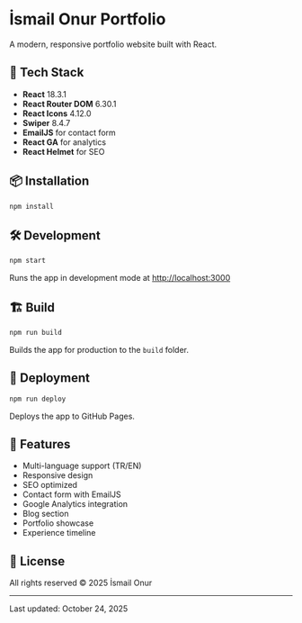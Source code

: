 # İsmail Onur Portfolio

A modern, responsive portfolio website built with React.

## 🚀 Tech Stack

- **React** 18.3.1
- **React Router DOM** 6.30.1
- **React Icons** 4.12.0
- **Swiper** 8.4.7
- **EmailJS** for contact form
- **React GA** for analytics
- **React Helmet** for SEO

## 📦 Installation

```bash
npm install
```

## 🛠️ Development

```bash
npm start
```

Runs the app in development mode at [http://localhost:3000](http://localhost:3000)

## 🏗️ Build

```bash
npm run build
```

Builds the app for production to the `build` folder.

## 🚀 Deployment

```bash
npm run deploy
```

Deploys the app to GitHub Pages.

## 📝 Features

- Multi-language support (TR/EN)
- Responsive design
- SEO optimized
- Contact form with EmailJS
- Google Analytics integration
- Blog section
- Portfolio showcase
- Experience timeline

## 📄 License

All rights reserved © 2025 İsmail Onur

---

Last updated: October 24, 2025

